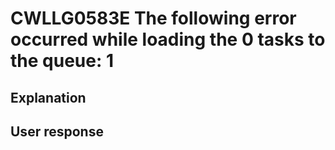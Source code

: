 # CWLLG0583E The following error occurred while loading the 0 tasks to the queue: 1

## Explanation

## User response